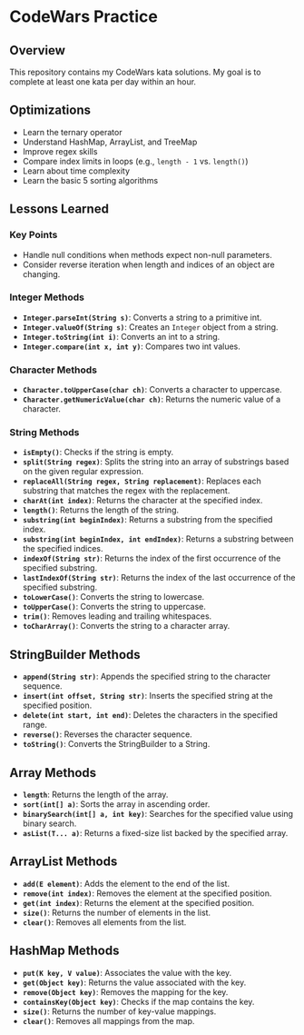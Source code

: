 # CodeWars Practice

## Overview
This repository contains my CodeWars kata solutions. My goal is to complete at least one kata per day within an hour.

## Optimizations
- Learn the ternary operator
- Understand HashMap, ArrayList, and TreeMap
- Improve regex skills
- Compare index limits in loops (e.g., `length - 1` vs. `length()`)
- Learn about time complexity
- Learn the basic 5 sorting algorithms

## Lessons Learned

### Key Points
- Handle null conditions when methods expect non-null parameters.
- Consider reverse iteration when length and indices of an object are changing.

### Integer Methods
- **`Integer.parseInt(String s)`**: Converts a string to a primitive int.
- **`Integer.valueOf(String s)`**: Creates an `Integer` object from a string.
- **`Integer.toString(int i)`**: Converts an int to a string.
- **`Integer.compare(int x, int y)`**: Compares two int values.

### Character Methods
- **`Character.toUpperCase(char ch)`**: Converts a character to uppercase.
- **`Character.getNumericValue(char ch)`**: Returns the numeric value of a character.

### String Methods
- **`isEmpty()`**: Checks if the string is empty.
- **`split(String regex)`**: Splits the string into an array of substrings based on the given regular expression.
- **`replaceAll(String regex, String replacement)`**: Replaces each substring that matches the regex with the replacement.
- **`charAt(int index)`**: Returns the character at the specified index.
- **`length()`**: Returns the length of the string.
- **`substring(int beginIndex)`**: Returns a substring from the specified index.
- **`substring(int beginIndex, int endIndex)`**: Returns a substring between the specified indices.
- **`indexOf(String str)`**: Returns the index of the first occurrence of the specified substring.
- **`lastIndexOf(String str)`**: Returns the index of the last occurrence of the specified substring.
- **`toLowerCase()`**: Converts the string to lowercase.
- **`toUpperCase()`**: Converts the string to uppercase.
- **`trim()`**: Removes leading and trailing whitespaces.
- **`toCharArray()`**: Converts the string to a character array.

## StringBuilder Methods
- **`append(String str)`**: Appends the specified string to the character sequence.
- **`insert(int offset, String str)`**: Inserts the specified string at the specified position.
- **`delete(int start, int end)`**: Deletes the characters in the specified range.
- **`reverse()`**: Reverses the character sequence.
- **`toString()`**: Converts the StringBuilder to a String.

## Array Methods
- **`length`**: Returns the length of the array.
- **`sort(int[] a)`**: Sorts the array in ascending order.
- **`binarySearch(int[] a, int key)`**: Searches for the specified value using binary search.
- **`asList(T... a)`**: Returns a fixed-size list backed by the specified array.

## ArrayList Methods
- **`add(E element)`**: Adds the element to the end of the list.
- **`remove(int index)`**: Removes the element at the specified position.
- **`get(int index)`**: Returns the element at the specified position.
- **`size()`**: Returns the number of elements in the list.
- **`clear()`**: Removes all elements from the list.

## HashMap Methods
- **`put(K key, V value)`**: Associates the value with the key.
- **`get(Object key)`**: Returns the value associated with the key.
- **`remove(Object key)`**: Removes the mapping for the key.
- **`containsKey(Object key)`**: Checks if the map contains the key.
- **`size()`**: Returns the number of key-value mappings.
- **`clear()`**: Removes all mappings from the map.
